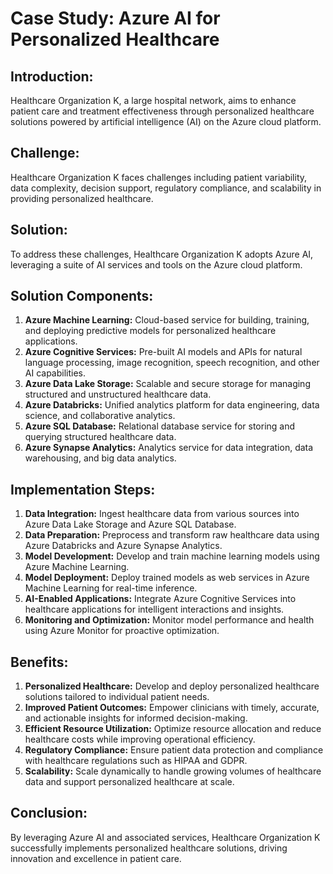 # Case Study: Azure AI for Personalized Healthcare

## Introduction:
Healthcare Organization K, a large hospital network, aims to enhance patient care and treatment effectiveness through personalized healthcare solutions powered by artificial intelligence (AI) on the Azure cloud platform.

## Challenge:
Healthcare Organization K faces challenges including patient variability, data complexity, decision support, regulatory compliance, and scalability in providing personalized healthcare.

## Solution:
To address these challenges, Healthcare Organization K adopts Azure AI, leveraging a suite of AI services and tools on the Azure cloud platform.

## Solution Components:
1. **Azure Machine Learning:** Cloud-based service for building, training, and deploying predictive models for personalized healthcare applications.
2. **Azure Cognitive Services:** Pre-built AI models and APIs for natural language processing, image recognition, speech recognition, and other AI capabilities.
3. **Azure Data Lake Storage:** Scalable and secure storage for managing structured and unstructured healthcare data.
4. **Azure Databricks:** Unified analytics platform for data engineering, data science, and collaborative analytics.
5. **Azure SQL Database:** Relational database service for storing and querying structured healthcare data.
6. **Azure Synapse Analytics:** Analytics service for data integration, data warehousing, and big data analytics.

## Implementation Steps:
1. **Data Integration:** Ingest healthcare data from various sources into Azure Data Lake Storage and Azure SQL Database.
2. **Data Preparation:** Preprocess and transform raw healthcare data using Azure Databricks and Azure Synapse Analytics.
3. **Model Development:** Develop and train machine learning models using Azure Machine Learning.
4. **Model Deployment:** Deploy trained models as web services in Azure Machine Learning for real-time inference.
5. **AI-Enabled Applications:** Integrate Azure Cognitive Services into healthcare applications for intelligent interactions and insights.
6. **Monitoring and Optimization:** Monitor model performance and health using Azure Monitor for proactive optimization.

## Benefits:
1. **Personalized Healthcare:** Develop and deploy personalized healthcare solutions tailored to individual patient needs.
2. **Improved Patient Outcomes:** Empower clinicians with timely, accurate, and actionable insights for informed decision-making.
3. **Efficient Resource Utilization:** Optimize resource allocation and reduce healthcare costs while improving operational efficiency.
4. **Regulatory Compliance:** Ensure patient data protection and compliance with healthcare regulations such as HIPAA and GDPR.
5. **Scalability:** Scale dynamically to handle growing volumes of healthcare data and support personalized healthcare at scale.

## Conclusion:
By leveraging Azure AI and associated services, Healthcare Organization K successfully implements personalized healthcare solutions, driving innovation and excellence in patient care.

